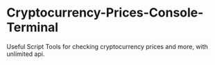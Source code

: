 # Cryptocurrency-Prices-Console-Terminal
Useful Script Tools for checking cryptocurrency prices and more, with unlimited api.
